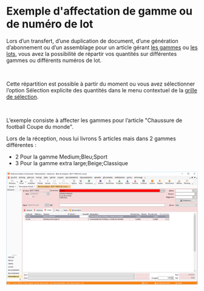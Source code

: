 # Exemple d'affectation de gamme ou de numéro de lot


Lors d’un transfert, d’une duplication de document, d’une génération 
 d’abonnement ou d’un assemblage pour un article gérant [les 
 gammes](../../../../Articles/Gammes/1/Introduction.md) ou [les 
 lots](../../../../Articles/1/Article/OngletStock/GestionNumerosLots.md), vous avez la possibilité de répartir vos quantités sur différentes 
 gammes ou différents numéros de lot.


 


Cette répartition est possible à partir du moment ou vous avez sélectionner 
 l’option Sélection explicite des quantités dans le menu contextuel de 
 la [grille 
 de sélection](../../../../Ventes/Documents/TransfertDuplicationDocument/4/AffectationGammeLot.md).


 


L’exemple consiste à affecter les gammes pour l’article "Chaussure 
 de football Coupe du monde".


Lors de la réception, nous lui livrons 5 articles mais dans 2 gammes 
 différentes :


* 2 Pour la gamme Medium;Bleu;Sport
* 3 Pour la gamme extra large;Beige;Classique


![](Exemple_affectation_lot_ou_gamme.png)


  



